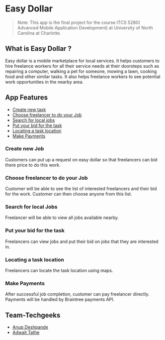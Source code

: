 # Easy Dollar

> Note: This app is the final project for the course ITCS 5280( Advanced Mobile Application Development) at University of North Carolina at Charlotte.

## What is Easy Dollar ?
Easy dollar is a mobile marketplace for local services. 
It helps customers to hire freelance workers for all their service needs at their doorsteps such as repairing a computer, walking a pet for someone, mowing a lawn, cooking food and other similar tasks.
It also helps freelance workers to see potential work opportunities in the nearby area.

## App Features
* [Create new task](#create-new-task)
* [Choose freelancer to do your Job](#Choose-freelancer-to-do-your-job)
* [Search for local jobs](#search-for-local-jobs)
* [Put your bid for the task](#put-your-bid-for-the-task)
* [Locating a task location](#locating-a-task-location)
* [Make Payments](#make-payments)


### Create new Job
Customers can put up a request on easy dollar so that freelancers can bid there price to do this work.

### Choose freelancer to do your Job
Customer will be able to see the list of interested freelancers and their bid for the work.
Customer can then choose anyone from this list.

### Search for local Jobs
Freelancer will be able to view all jobs available nearby.

### Put your bid for the task
Freelancers can view jobs and put their bid on jobs that they are interested in.

### Locating a task location
Freelancers can locate the task location using maps.

### Make Payments
After successful job completion, customer can pay freelancer directly.
Payments will be handled by Braintree payments API.

## Team-Techgeeks
* [Anup Deshpande](https://github.com/anup-deshpande)
* [Adwait Tathe](https://github.com/adwaittathe)


